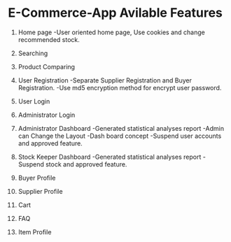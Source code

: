 # E-Commerce-App Avilable Features 

1. Home page
		-User oriented home page, Use cookies and change recommended stock.
		
2. Searching

3. Product Comparing

4. User Registration
		-Separate Supplier Registration and Buyer Registration.
		-Use md5 encryption method for encrypt user password.

5. User Login

6. Administrator Login

7. Administrator Dashboard
		-Generated statistical analyses report
		-Admin can Change the Layout
		-Dash board concept
		-Suspend user accounts and approved feature.

8. Stock Keeper Dashboard
		-Generated statistical analyses report
		-Suspend stock and approved feature.

9. Buyer Profile

10. Supplier Profile

11. Cart

12. FAQ

13. Item Profile

